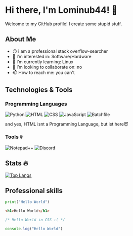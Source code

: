 # Hi there, I'm Lominub44! 👋

Welcome to my GitHub profile! I create some stupid stuff.

## About Me

- 😏 i am a professional stack overflow-searcher
- 👀 I’m interested in: Software/Hardware
- 🌱 I’m currently learning: Linux
- 💞️ I’m looking to collaborate on: no
- 📫 How to reach me: you can't

## Technologies & Tools

### Programming Languages

![Python](https://img.shields.io/badge/Python-3776AB?style=flat-square&logo=python&logoColor=white)
![HTML](https://img.shields.io/badge/HTML5-E34F26?style=flat-square&logo=html5&logoColor=white)
![CSS](https://img.shields.io/badge/CSS3-1572B6?style=flat-square&logo=css3&logoColor=white)
![JavaScript](https://img.shields.io/badge/JavaScript-F7DF1E?style=flat-square&logo=javascript&logoColor=white)
![Batchfile](https://img.shields.io/badge/Batchfile-007396?style=flat-square&logo=windows&logoColor=white)

and yes, HTML isnt a Programming Language, but ist here😈

### Tools 💀

![Notepad++](https://img.shields.io/badge/Notepad++-90E59A?style=flat-square&logo=notepad%2B%2B&logoColor=black)
![Discord](https://img.shields.io/badge/Discord-7289DA?style=flat-square&logo=discord&logoColor=white)

## Stats 🔥
[![Top Langs](https://github-readme-stats.vercel.app/api/top-langs/?username=Lominub44&theme=radical)](https://github.com/anuraghazra/github-readme-stats)

## Professional skills

```python
print("Hello World")
```
```html
<h1>Hello World</h1>
```
```css
/* Hello World in CSS :( */
```
```js
console.log("Hello World")
```





<!---
Lominub44/Lominub44 is a ✨ special ✨ repository because its `README.md` (this file) appears on your GitHub profile.
You can click the Preview link to take a look at your changes.
--->
